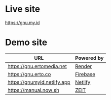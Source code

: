 # Live site
https://gnu.my.id

# Demo site

URL | Powered by
---------|----------
 https://gnu.ertomedia.net | [Render](https://gnu.onrender.com/)
 https://gnu.erto.co | [Firebase](https://gnumyid.web.app/)
 https://gnumyid.netlify.app | [Netlify](https://gnumyid.netlify.app/)
 https://manual.now.sh | [ZEIT](https://manual.now.sh/)
